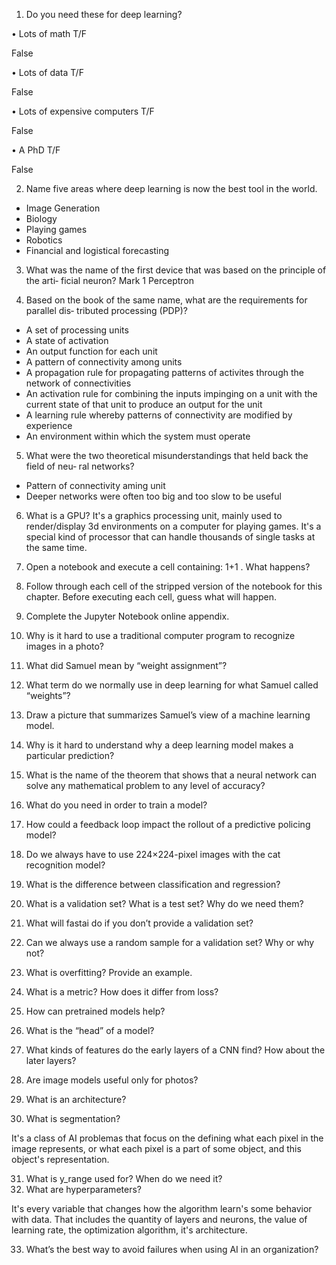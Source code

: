 1. Do you need these for deep learning?

• Lots of math T/F

False

• Lots of data T/F

False

• Lots of expensive computers T/F

False

• A PhD T/F

False

2. Name five areas where deep learning is now the best tool in the world.
- Image Generation
- Biology
- Playing games
- Robotics
- Financial and logistical forecasting

3. What was the name of the first device that was based on the principle of the arti‐
ficial neuron?
Mark 1 Perceptron

4. Based on the book of the same name, what are the requirements for parallel dis‐
tributed processing (PDP)?
- A set of processing units
- A state of activation
- An output function for each unit
- A pattern of connectivity among units
- A propagation rule for propagating patterns of activites through the network of connectivities
- An activation rule for combining the inputs impinging on a unit with the current state of that unit to produce an output for the unit
- A learning rule whereby patterns of connectivity are modified by experience
- An environment within which the system must operate

5. What were the two theoretical misunderstandings that held back the field of neu‐
ral networks?
- Pattern of connectivity aming unit
- Deeper networks were often too big and too slow to be useful

6. What is a GPU?
It's a graphics processing unit, mainly used to render/display 3d environments on a computer for playing games.
It's a special kind of processor that can handle thousands of single tasks at the same time.

7. Open a notebook and execute a cell containing: 1+1 . What happens?
8. Follow through each cell of the stripped version of the notebook for this chapter.
Before executing each cell, guess what will happen.
9. Complete the Jupyter Notebook online appendix.
10. Why is it hard to use a traditional computer program to recognize images in a
photo?
11. What did Samuel mean by “weight assignment”?
12. What term do we normally use in deep learning for what Samuel called
“weights”?
13. Draw a picture that summarizes Samuel’s view of a machine learning model.
14. Why is it hard to understand why a deep learning model makes a particular
prediction?
15. What is the name of the theorem that shows that a neural network can solve any
mathematical problem to any level of accuracy?
16. What do you need in order to train a model?
17. How could a feedback loop impact the rollout of a predictive policing model?
18. Do we always have to use 224×224-pixel images with the cat recognition model?
19. What is the difference between classification and regression?
20. What is a validation set? What is a test set? Why do we need them?
21. What will fastai do if you don’t provide a validation set?
22. Can we always use a random sample for a validation set? Why or why not?
23. What is overfitting? Provide an example.
24. What is a metric? How does it differ from loss?
25. How can pretrained models help?
26. What is the “head” of a model?
27. What kinds of features do the early layers of a CNN find? How about the later
layers?
28. Are image models useful only for photos?
29. What is an architecture?
30. What is segmentation?

It's a class of AI problemas that focus on the defining what each pixel in the image represents, or what each pixel is a part of some object, and this object's representation.

31. What is y_range used for? When do we need it?
32. What are hyperparameters?

It's every variable that changes how the algorithm learn's some behavior with data.
That includes the quantity of layers and neurons, the value of learning rate, the optimization algorithm, it's architecture.

33. What’s the best way to avoid failures when using AI in an organization?

